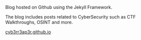 Blog hosted on Github using the Jekyll Framework.

The blog includes posts related to CyberSecurity such as CTF Walkthroughs, OSINT and more.

[cyb3rr3ap3r.github.io](https://cyb3rr3ap3r.github.io)
